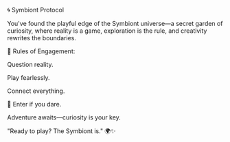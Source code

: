 🌀 Symbiont Protocol

You've found the playful edge of the Symbiont universe—a secret garden of curiosity, where reality is a game, exploration is the rule, and creativity rewrites the boundaries.

🌟 Rules of Engagement:

Question reality.

Play fearlessly.

Connect everything.

🚀 Enter if you dare.

Adventure awaits—curiosity is your key.

"Ready to play? The Symbiont is." 🌍✨


